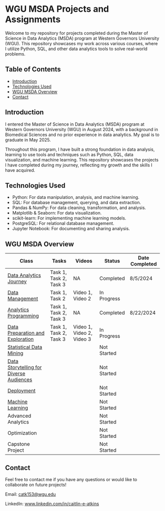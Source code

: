# WGU MSDA Projects and Assignments

Welcome to my repository for projects completed during the Master of Science in Data Analytics (MSDA) program at Western Governors University (WGU). This repository showcases my work across various courses, where I utilize Python, SQL, and other data analytics tools to solve real-world problems.

## Table of Contents

- [Introduction](#introduction)
- [Technologies Used](#technologies-used)
- [WGU MSDA Overview](#wgu-msda-overview)
- [Contact](#contact)

## Introduction

I entered the Master of Science in Data Analytics (MSDA) program at Western Governors University (WGU) in August 2024, with a background in Biomedical Sciences and no prior experience in data analytics. My goal is to graduate in May 2025. 

Throughout this program, I have built a strong foundation in data analysis, learning to use tools and techniques such as Python, SQL, data visualization, and machine learning. This repository showcases the projects I have completed during my journey, reflecting my growth and the skills I have acquired.

## Technologies Used

- Python: For data manipulation, analysis, and machine learning.
- SQL: For database management, querying, and data extraction.
- Pandas & NumPy: For data cleaning, transformation, and analysis.
- Matplotlib & Seaborn: For data visualization.
- scikit-learn: For implementing machine learning models.
- PostgreSQL: For relational database management.
- Jupyter Notebook: For documenting and sharing analysis.

## WGU MSDA Overview

| Class                                           | Tasks                     | Videos                    | Status      | Date Completed |
|-------------------------------------------------|---------------------------|---------------------------|-------------|----------------|
| [Data Analytics Journey](Data%20Analytics%20Journey/README.md)                          | Task 1, Task 2, Task 3    | NA                        | Completed   | 8/5/2024       |
| [Data Management](./Data_Management/README.md)                                 | Task 1, Task 2            | Video 1, Video 2          | In Progress |                |
| [Analytics Programming](./Analytics_Programming/README.md)                           | Task 1, Task 2, Task 3    | NA                        | Completed   | 8/22/2024      |
| [Data Preparation and Exploration](#data-preparation-and-exploration)                | Task 1, Task 2, Task 3    | Video 1, Video 2, Video 3 | In Progress |                |
| [Statistical Data Mining](#statistical-data-mining)                         |                           |                           | Not Started |                |
| [Data Storytelling for Diverse Audiences](#data-storytelling-for-diverse-audiences)         |                           |                           | Not Started |                |
| [Deployment](#deployment)                                      |                           |                           | Not Started |                |
| [Machine Learning](#machine-learning)                              |                           |                           | Not Started |                |
| Advanced Analytics                              |                           |                           | Not Started |                |
| Optimization                                    |                           |                           | Not Started |                |  
| Capstone Project                                |                           |                           | Not Started |                |


## Contact 

Feel free to contact me if you have any questions or would like to collaborate on future projects! 

Email: catk153@wgu.edu

LinkedIn: www.linkedin.com/in/caitlin-e-atkins

